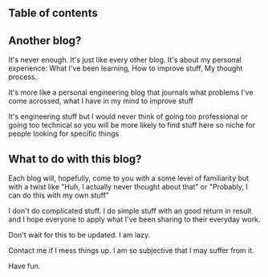 ## Table of contents

## Another blog?

It's never enough. It's just like every other blog. It's about my personal experience: What I've been learning, How to improve stuff, My thought process.

It's more like a personal engineering blog that journals what problems I've come acrossed, what I have in my mind to improve stuff

It's engineering stuff but I would never think of going too professional or going too technical so you will be more likely to find stuff here so niche for people looking for specific things

## What to do with this blog?

Each blog will, hopefully, come to you with a some level of familiarity but with a twist like "Huh, I actually never thought about that" or "Probably, I can do this with my own stuff"

I don't do complicated stuff. I do simple stuff with an good return in result and I hope everyone to apply what I've been sharing to their everyday work.

Don't wait for this to be updated. I am lazy.

Contact me if I mess things up. I am so subjective that I may suffer from it.

Have fun.
